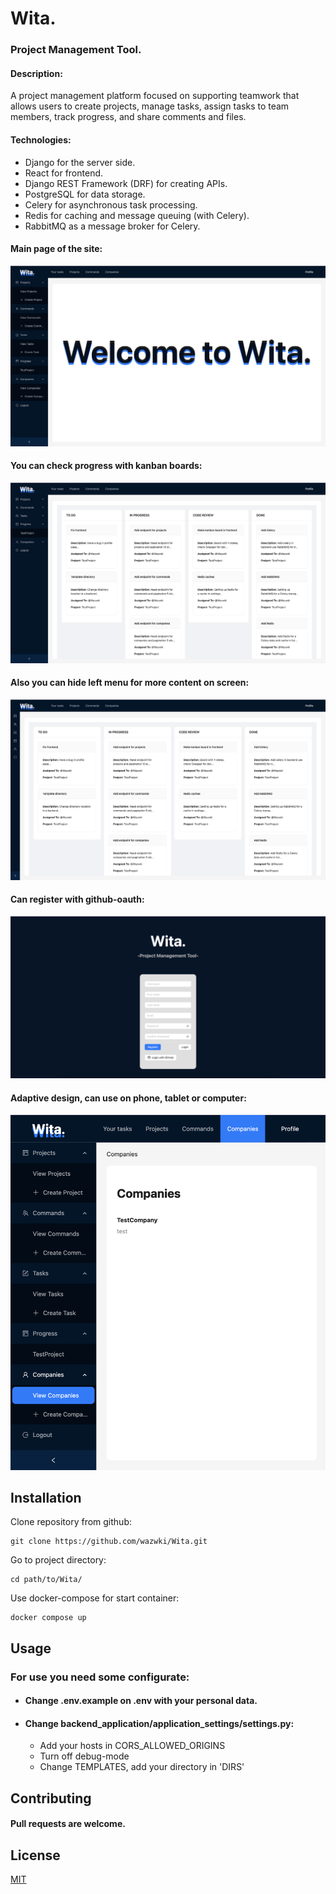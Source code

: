 # Wita.

### Project Management Tool.


#### Description: 
A project management platform focused on supporting teamwork that allows users to create projects, manage tasks, assign tasks to team members, track progress, and share comments and files.

#### Technologies:
- Django for the server side.
- React for frontend.
- Django REST Framework (DRF) for creating APIs.
- PostgreSQL for data storage.
- Celery for asynchronous task processing.
- Redis for caching and message queuing (with Celery).
- RabbitMQ as a message broker for Celery.


#### Main page of the site:
![welcome-full](https://github.com/wazwki/Wita/raw/master/img/welcome-full.png)
#### You can check progress with kanban boards:

![progress-many-full](https://github.com/wazwki/Wita/raw/master/img/progress-many-full.png)
#### Also you can hide left menu for more content on screen:

![progress-many](https://github.com/wazwki/Wita/raw/master/img/progress-many.png)
#### Can register with github-oauth:

![register](https://github.com/wazwki/Wita/raw/master/img/register.png)
#### Adaptive design, can use on phone, tablet or computer:

![tablet-full](https://github.com/wazwki/Wita/raw/master/img/tablet-full.png)


## Installation

Clone repository from github:
```
git clone https://github.com/wazwki/Wita.git
```

Go to project directory:
```
cd path/to/Wita/
```

Use docker-compose for start container:
```
docker compose up
```


## Usage

### For use you need some configurate:

- #### Change .env.example on .env with your personal data.
- #### Change backend_application/application_settings/settings.py:
  - Add your hosts in CORS_ALLOWED_ORIGINS
  - Turn off debug-mode
  - Change TEMPLATES, add your directory in 'DIRS'

## Contributing

#### Pull requests are welcome.

## License

[MIT](https://choosealicense.com/licenses/mit/)